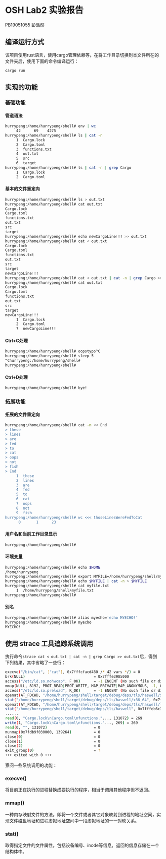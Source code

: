 # OSH Lab2 实验报告

PB19051055 彭浩然

## 编译运行方式

该项目使用rust语言，使用cargo管理依赖等，在将工作目录切换到本文件所在的文件夹后，使用下面的命令编译运行：

```bash
cargo run
```

## 实现的功能

### 基础功能

#### 管道语法

```bash
hurrypeng:/home/hurrypeng/shell# env | wc
     42      69    4275
hurrypeng:/home/hurrypeng/shell# ls | cat -n
     1  Cargo.lock
     2  Cargo.toml
     3  functions.txt
     4  out.txt
     5  src
     6  target
hurrypeng:/home/hurrypeng/shell# ls | cat -n | grep Cargo
     1  Cargo.lock
     2  Cargo.toml
```

#### 基本的文件重定向

```bash
hurrypeng:/home/hurrypeng/shell# ls > out.txt
hurrypeng:/home/hurrypeng/shell# cat out.txt
Cargo.lock
Cargo.toml
functions.txt
out.txt
src
target
hurrypeng:/home/hurrypeng/shell# echo newCargoLine!!! >> out.txt
hurrypeng:/home/hurrypeng/shell# cat < out.txt
Cargo.lock
Cargo.toml
functions.txt
out.txt
src
target
newCargoLine!!!
hurrypeng:/home/hurrypeng/shell# cat < out.txt | cat -n | grep Cargo >> out.txt
hurrypeng:/home/hurrypeng/shell# cat out.txt
Cargo.lock
Cargo.toml
functions.txt
out.txt
src
target
newCargoLine!!!
     1  Cargo.lock
     2  Cargo.toml
     7  newCargoLine!!!
```

#### Ctrl+C处理

```bash
hurrypeng:/home/hurrypeng/shell# oopstypo^C
hurrypeng:/home/hurrypeng/shell# sleep 5
^Churrypeng:/home/hurrypeng/shell#
hurrypeng:/home/hurrypeng/shell#
```

#### Ctrl+D处理

```bash
hurrypeng:/home/hurrypeng/shell# bye!
```

### 拓展功能

#### 拓展的文件重定向

```bash
hurrypeng:/home/hurrypeng/shell# cat -n << End
> these
> lines
> are
> fed
> to
> cat
> oops
> not
> fish
> End
     1  these
     2  lines
     3  are
     4  fed
     5  to
     6  cat
     7  oops
     8  not
     9  fish
hurrypeng:/home/hurrypeng/shell# wc <<< thoseLinesWereFedToCat
      0       1      23
```

#### 用户名和当前工作目录显示

```bash
hurrypeng:/home/hurrypeng/shell#
```

#### 环境变量

```bash
hurrypeng:/home/hurrypeng/shell# echo $HOME
/home/hurrypeng
hurrypeng:/home/hurrypeng/shell# export MYFILE=/home/hurrypeng/shell/myfile.txt
hurrypeng:/home/hurrypeng/shell# echo $MYFILE | cat -n > $MYFILE
hurrypeng:/home/hurrypeng/shell# cat myfile.txt
     1  /home/hurrypeng/shell/myfile.txt
hurrypeng:/home/hurrypeng/shell#
```

#### 别名

```bash
hurrypeng:/home/hurrypeng/shell# alias myecho='echo MYECHO!'
hurrypeng:/home/hurrypeng/shell# myecho
MYECHO!
```

## 使用 strace 工具追踪系统调用

执行命令`strace cat < out.txt | cat -n | grep Cargo >> out.txt`后，得到下列结果，其中省略了一些行：

```bash
execve("/bin/cat", ["cat"], 0x7fffcfacd480 /* 42 vars */) = 0
brk(NULL)                               = 0x7fffe3985000
access("/etc/ld.so.nohwcap", F_OK)      = -1 ENOENT (No such file or directory)
mmap(NULL, 8192, PROT_READ|PROT_WRITE, MAP_PRIVATE|MAP_ANONYMOUS, -1, 0) = 0x7fdb9f250000
access("/etc/ld.so.preload", R_OK)      = -1 ENOENT (No such file or directory)
openat(AT_FDCWD, "/home/hurrypeng/shell/target/debug/deps/tls/haswell/x86_64/libc.so.6", O_RDONLY|O_CLOEXEC) = -1 ENOENT (No such file or directory)
stat("/home/hurrypeng/shell/target/debug/deps/tls/haswell/x86_64", 0x7fffeb6c3270) = -1 ENOENT (No such file or directory)
openat(AT_FDCWD, "/home/hurrypeng/shell/target/debug/deps/tls/haswell/libc.so.6", O_RDONLY|O_CLOEXEC) = -1 ENOENT (No such file or directory)
stat("/home/hurrypeng/shell/target/debug/deps/tls/haswell", 0x7fffeb6c3270) = -1 ENOENT (No such file or directory)
......
read(0, "Cargo.lock\nCargo.toml\nfunctions."..., 131072) = 269
write(1, "Cargo.lock\nCargo.toml\nfunctions."..., 269) = 269
read(0, "", 131072)                     = 0
munmap(0x7fdb9f030000, 139264)          = 0
close(0)                                = 0
close(1)                                = 0
close(2)                                = 0
exit_group(0)                           = ?
+++ exited with 0 +++
```

察阅一些系统调用的功能：

### execve()

将目前正在执行的进程替换成要执行的程序，相当于调用其他程序但不返回。

### mmap()

一种内存映射文件的方法，即将一个文件或者其它对象映射到进程的地址空间，实现文件磁盘地址和进程虚拟地址空间中一段虚拟地址的一一对映关系。

### stat()

取得指定文件的文件属性，包括设备编号、inode等信息，返回的信息存储在一个结构体中。

